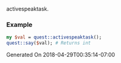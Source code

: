 activespeaktask.
### Example

```perl
my $val = quest::activespeaktask();
quest::say($val); # Returns int
```


Generated On 2018-04-29T00:35:14-07:00